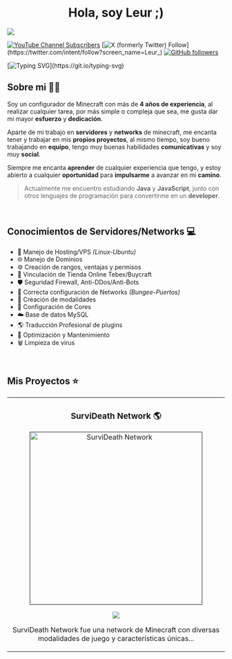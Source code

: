 <div align="center">
<h1 align="center">Hola, soy Leur ;)</h1>
</div>
 <img src="https://i.imgur.com/b3yzmfR.jpg"> 

[![YouTube Channel Subscribers](https://img.shields.io/youtube/channel/subscribers/UCxt8c9CxCk9IjieMTRMJBEg)](https://www.youtube.com/@leur_?sub_confirmation=1)
[![X (formerly Twitter) Follow](https://img.shields.io/twitter/follow/Leur_)](https://twitter.com/intent/follow?screen_name=Leur_)
[![GitHub followers](https://img.shields.io/github/followers/leurcraft?style=social)](https://github.com/Leurcraft)

[![Typing SVG](https://readme-typing-svg.demolab.com?font=Roboto+Mono&pause=1000&color=51FF73&vCenter=true&random=false&width=500&lines=El+configurador+perfecto+para+ti...)](https://git.io/typing-svg)

## Sobre mi 🙋‍♂️ 

Soy un configurador de Minecraft con más de **4 años de experiencia**, al realizar cualquier tarea, por más simple o compleja que sea, me gusta dar mi mayor **esfuerzo** y **dedicación**.

Aparte de mi trabajo en **servidores** y **networks** de minecraft, me encanta tener y trabajar en mis **propios proyectos**, al mismo tiempo, soy bueno trabajando en **equipo**, tengo muy buenas habilidades **comunicativas** y soy muy **social**.

Siempre me encanta **aprender** de cualquier experiencia que tengo, y estoy abierto a cualquier **oportunidad** para **impulsarme** a avanzar en mi **camino**.

> Actualmente me encuentro estudiando **Java** y **JavaScript**, junto con otros lenguajes de programación para convertirme en un **developer**.
<br>

## Conocimientos de Servidores/Networks 💻

- 🐧 Manejo de Hosting/VPS *(Linux-Ubuntu)*
- 🌐 Manejo de Dominios
- ⚙️ Creación de rangos, ventajas y permisos 
- 🛒 Vinculación de Tienda Online Tebex/Buycraft
- 🛡️ Seguridad Firewall, Anti-DDos/Anti-Bots
- 🔨 Correcta configuración de Networks *(Bungee-Puertos)*
- 🔗 Creación de modalidades 
- 📂 Configuración de Cores
- ☁️ Base de datos MySQL
- 🌎 Traducción Profesional de plugins
- 🔧 Optimización y Mantenimiento
- 🗑️ Limpieza de virus
<br>

## Mis Proyectos ⭐

<table>
<tr>
<td width="50%">
<h3 align="center">SurviDeath Network 🌎</h3>
<div align="center">
<a href=""https://github.com/Leurcraft/SurviDeath-Network"><img src="https://i.imgur.com/VI3ZmwZ.jpg" width="400" alt="SurviDeath Network"></a>
<p>
<a href="https://github.com/Leurcraft/SurviDeath-Network" target="_blank">
<img src="https://img.shields.io/badge/VER-5BECCA?style=for-the-badge&logo=github&logoColor=black">
</a>
</p>
<p> SurviDeath Network fue una network de Minecraft con diversas modalidades de juego y características únicas... </p>
</div>

